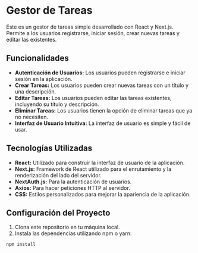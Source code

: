 # Gestor de Tareas

Este es un gestor de tareas simple desarrollado con React y Next.js. Permite a los usuarios registrarse, iniciar sesión, crear nuevas tareas y editar las existentes.

## Funcionalidades

- **Autenticación de Usuarios:** Los usuarios pueden registrarse e iniciar sesión en la aplicación.
- **Crear Tareas:** Los usuarios pueden crear nuevas tareas con un título y una descripción.
- **Editar Tareas:** Los usuarios pueden editar las tareas existentes, incluyendo su título y descripción.
- **Eliminar Tareas:** Los usuarios tienen la opción de eliminar tareas que ya no necesiten.
- **Interfaz de Usuario Intuitiva:** La interfaz de usuario es simple y fácil de usar.

## Tecnologías Utilizadas

- **React:** Utilizado para construir la interfaz de usuario de la aplicación.
- **Next.js:** Framework de React utilizado para el enrutamiento y la renderización del lado del servidor.
- **NextAuth.js:** Para la autenticación de usuarios.
- **Axios:** Para hacer peticiones HTTP al servidor.
- **CSS:** Estilos personalizados para mejorar la apariencia de la aplicación.

## Configuración del Proyecto

1. Clona este repositorio en tu máquina local.
2. Instala las dependencias utilizando npm o yarn:

```bash
npm install
